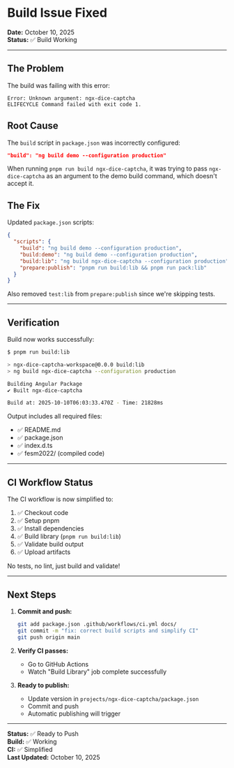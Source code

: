 # Build Issue Fixed

**Date:** October 10, 2025  
**Status:** ✅ Build Working

---

## The Problem

The build was failing with this error:

```
Error: Unknown argument: ngx-dice-captcha
ELIFECYCLE Command failed with exit code 1.
```

## Root Cause

The `build` script in `package.json` was incorrectly configured:

```json
"build": "ng build demo --configuration production"
```

When running `pnpm run build ngx-dice-captcha`, it was trying to pass `ngx-dice-captcha` as an argument to the demo build command, which doesn't accept it.

## The Fix

Updated `package.json` scripts:

```json
{
  "scripts": {
    "build": "ng build demo --configuration production",
    "build:demo": "ng build demo --configuration production",
    "build:lib": "ng build ngx-dice-captcha --configuration production",
    "prepare:publish": "pnpm run build:lib && pnpm run pack:lib"
  }
}
```

Also removed `test:lib` from `prepare:publish` since we're skipping tests.

---

## Verification

Build now works successfully:

```bash
$ pnpm run build:lib

> ngx-dice-captcha-workspace@0.0.0 build:lib
> ng build ngx-dice-captcha --configuration production

Building Angular Package
✔ Built ngx-dice-captcha

Build at: 2025-10-10T06:03:33.470Z - Time: 21828ms
```

Output includes all required files:

- ✅ README.md
- ✅ package.json
- ✅ index.d.ts
- ✅ fesm2022/ (compiled code)

---

## CI Workflow Status

The CI workflow is now simplified to:

1. ✅ Checkout code
2. ✅ Setup pnpm
3. ✅ Install dependencies
4. ✅ Build library (`pnpm run build:lib`)
5. ✅ Validate build output
6. ✅ Upload artifacts

No tests, no lint, just build and validate!

---

## Next Steps

1. **Commit and push:**

   ```bash
   git add package.json .github/workflows/ci.yml docs/
   git commit -m "fix: correct build scripts and simplify CI"
   git push origin main
   ```

2. **Verify CI passes:**

   - Go to GitHub Actions
   - Watch "Build Library" job complete successfully

3. **Ready to publish:**
   - Update version in `projects/ngx-dice-captcha/package.json`
   - Commit and push
   - Automatic publishing will trigger

---

**Status:** ✅ Ready to Push  
**Build:** ✅ Working  
**CI:** ✅ Simplified  
**Last Updated:** October 10, 2025

